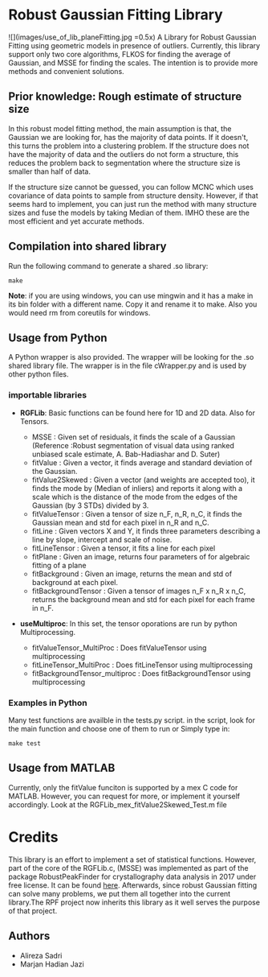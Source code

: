 # Robust Gaussian Fitting Library
![](images/use_of_lib_planeFitting.jpg =0.5x)
A Library for Robust Gaussian Fitting using geometric models in presence of outliers. Currently, this library support only two core algorithms, FLKOS for finding the average of Gaussian, and MSSE for finding the scales. The intention is to provide more methods and convenient solutions.

## Prior knowledge: Rough estimate of structure size
In this robust model fitting method, the main assumption is that, the Gaussian we are looking for, has the majority of data points. If it doesn't, this turns the problem into a clustering problem. If the structure does not have the majority of data and the outliers do not form a structure, this reduces the problem back to segmentation where the structure size is smaller than half of data. 

If the structure size cannot be guessed, you can follow MCNC which uses covariance of data points to sample from structure density. However, if that seems hard to implement, you can just run the method with many structure sizes and fuse the models by taking Median of them. IMHO these are the most efficient and yet accurate methods.

## Compilation into shared library
Run the following command to generate a shared .so library:
```
make
```
**Note**: if you are using windows, you can use mingwin and it has a make in its bin folder with a different name. Copy it and rename it to make. Also you would need rm from coreutils for windows.
## Usage from Python
A Python wrapper is also provided. The wrapper will be looking for the .so shared library file. The wrapper is in the file cWrapper.py and is used by other python files.

### importable libraries ###
* __RGFLib__: Basic functions can be found here for 1D and 2D data. Also for Tensors.
	* MSSE : Given set of residuals, it finds the scale of a Gaussian (Reference :Robust segmentation of visual data using ranked unbiased scale estimate, A. Bab-Hadiashar and D. Suter)
	* fitValue : Given a vector, it finds average and standard deviation of the Gaussian.
	* fitValue2Skewed : Given a vector (and weights are accepted too), it finds the mode by (Median of inliers) and reports it along with a scale which is the distance of the mode from the edges of the Gaussian (by 3 STDs) divided by 3.
	* fitValueTensor : Given a tensor of size n_F, n_R, n_C, it finds the Gaussian mean and std for each pixel in n_R and n_C.
	* fitLine : Given vectors X and Y, it finds three parameters describing a line by slope, intercept and scale of noise.
	* fitLineTensor : Given a tensor, it fits a line for each pixel
	* fitPlane : Given an image, returns four parameters of for algebraic fitting of a plane
	* fitBackground : Given an image, returns the mean and std of background at each pixel.
	* fitBackgroundTensor : Given a tensor of images n_F x n_R x n_C, returns the background mean and std for each pixel for each frame in n_F.

* __useMultiproc__: In this set, the tensor oporations are run by python Multiprocessing.
	* fitValueTensor_MultiProc : Does fitValueTensor using multiprocessing
	* fitLineTensor_MultiProc : Does fitLineTensor using multiprocessing
	* fitBackgroundTensor_multiproc : Does fitBackgroundTensor using multiprocessing

### Examples in Python ###
Many test functions are availble in the tests.py script. in the script, look for the main function and choose one of them to run or Simply type in:
```
make test
```
## Usage from MATLAB ##
Currently, only the fitValue funciton is supported by a mex C code for MATLAB. However, you can request for more, or implement it yourself accordingly. Look at the RGFLib_mex_fitValue2Skewed_Test.m file

# Credits
This library is an effort to implement a set of statistical functions. However, part of the core of the RGFLib.c, (MSSE) was implemented as part of the package RobustPeakFinder for crystallography data analysis in 2017 under free license. It can be found [here](https://github.com/MarjanHJ/RobustPeakFinder). Afterwards, since robust Gaussian fitting can solve many problems, we put them all together into the current library.The RPF project now inherits this library as it well serves the purpose of that project.

## Authors
* Alireza Sadri
* Marjan Hadian Jazi
